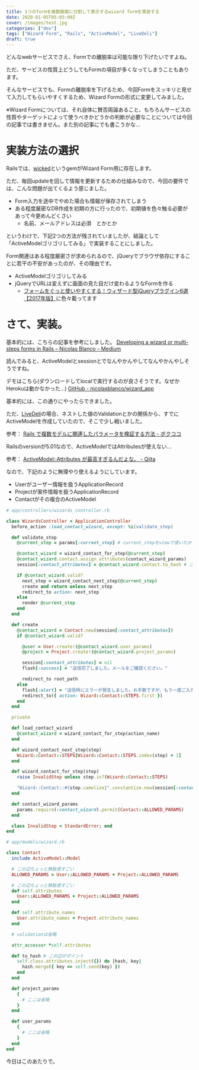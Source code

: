 ```yaml
---
title: 1つのformを複数画面に分割して表示するwizard formを実装する
date: 2020-01-05T05:03:09Z
cover: /images/test.jpg
categories: ["dev"]
tags: ["Wizard Form", "Rails", "ActiveModel", "LiveDeli"]
draft: true
---
```

どんなwebサービスでさえ、Formでの離脱率は可能な限り下げたいですよね。

ただ、サービスの性質上どうしてもFormの項目が多くなってしまうこともあります。

そんなサービスでも、Formの離脱率を下げるため、今回Formをスッキリと見せて入力してもらいやすくするため、Wizard Formの形式に変更してみました。

<!--more-->

※Wizard Formについては、それ自体に賛否両論あること、もちろんサービスの性質やターゲットによって使うべきかどうかの判断が必要なことについては今回の記事では書きません。また別の記事にでも書こうかな…

# 実装方法の選択

Railsでは、[wicked](https://github.com/schneems/wicked)というgemがWizard Form用に存在します。


ただ、毎回updateを回して情報を更新するための仕組みなので、今回の要件では、こんな問題が出てくるよう感じました。

- Form入力を途中でやめた場合も情報が保存されてしまう
- ある程度厳密なDB作成を初期の方に行ったので、初期値を色々触る必要があって今更めんどくさい
    - 名前、メールアドレスは必須　とかとか

というわけで、下記2つの方法が残されていましたが、結論として「ActiveModelゴリゴリしてみる」で実装することにしました。

Form関連はある程度厳密さが求められるので、jQueryでブラウザ依存にすることに若干の不安があったのが、その理由です。

- ActiveModelゴリゴリしてみる
- jQueryでURLは変えずに画面の見た目だけ変わるようなFormを作る
  - [フォームをぐっと使いやすくする！ウィザード型jQueryプラグイン6選【2017年版】](https://www.webprofessional.jp/jquery-form-wizard-plugins/)に色々載ってます

# さて、実装。

基本的には、こちらの記事を参考にしました。
[Developing a wizard or multi-steps forms in Rails – Nicolas Blanco – Medium](https://medium.com/@nicolasblanco/developing-a-wizard-or-multi-steps-forms-in-rails-d2f3b7c692ce)

読んでみると、ActiveModelとsessionとでなんやかんやしてなんやかんやしそうですね。

デモはこちら(ダウンロードしてlocalで実行するのが良さそうです。なぜかHerokuは動かなかった…)
[GitHub - nicolasblanco/wizard_app](https://github.com/nicolasblanco/wizard_app)

基本的には、この通りにやったらできました。

ただ、[LiveDeli](https://www.livedeli.com/)の場合、ネストした値のValidationとかの関係から、すでにActiveModelを作成していたので、そこで少し戦いました。

参考： [Rails で複数モデルに関連したパラメータを検証する方法 - ボクココ](https://www.bokukoko.info/entry/2016/04/29/Rails_%E3%81%A7%E8%A4%87%E6%95%B0%E3%83%A2%E3%83%87%E3%83%AB%E3%81%AB%E9%96%A2%E9%80%A3%E3%81%97%E3%81%9F%E3%83%91%E3%83%A9%E3%83%A1%E3%83%BC%E3%82%BF%E3%82%92%E6%A4%9C%E8%A8%BC%E3%81%99%E3%82%8B%E6%96%B9)


Railsのversionが5.01なので、ActiveModelではAttributesが使えない…

参考： [ActiveModel::Attributes が最高すぎるんだよな。 - Qiita](https://qiita.com/alpaca_taichou/items/bebace92f06af3f32898)

なので、下記のように無理やり使えるようにしています。

- Userがユーザー情報を扱うApplicationRecord
- Projectが案件情報を扱うApplicationRecord
- Contactがその複合のActiveModel

```ruby
# app/controllers/wizards_controller.rb

class WizardsController < ApplicationController
  before_action :load_contact_wizard, except: %i(validate_step)

  def validate_step
    @current_step = params[:current_step] # current_stepをviewで使いたかったのでインスタンス変数にしています

    @contact_wizard = wizard_contact_for_step(@current_step)
    @contact_wizard.contact.assign_attributes(contact_wizard_params)
    session[:contact_attributes] = @contact_wizard.contact.to_hash # ここがポイント

    if @contact_wizard.valid?
      next_step = wizard_contact_next_step(@current_step)
      create and return unless next_step
      redirect_to action: next_step
    else
      render @current_step
    end
  end

  def create
    @contact_wizard = Contact.new(session[:contact_attributes])
    if @contact_wizard.valid?

      @user = User.create!(@contact_wizard.user_params)
      @project = Project.create!(@contact_wizard.project_params)

      session[:contact_attributes] = nil
      flash[:success] = "送信完了しました。メールをご確認ください。"

      redirect_to root_path
    else
      flash[:alert] = "送信時にエラーが発生しました。お手数ですが、もう一度ご入力ください。"
      redirect_to({ action: Wizard::Contact::STEPS.first })
    end
  end

  private

  def load_contact_wizard
    @contact_wizard = wizard_contact_for_step(action_name)
  end

  def wizard_contact_next_step(step)
    Wizard::Contact::STEPS[Wizard::Contact::STEPS.index(step) + 1]
  end

  def wizard_contact_for_step(step)
    raise InvalidStep unless step.in?(Wizard::Contact::STEPS)

    "Wizard::Contact::#{step.camelize}".constantize.new(session[:contact_attributes])
  end

  def contact_wizard_params
    params.require(:contact_wizard).permit(Contact::ALLOWED_PARAMS)
  end

  class InvalidStep < StandardError; end
end
```

```ruby
# app/models/wizard.rb

class Contact
  include ActiveModel::Model

  # この辺ちょっと無駄感すごい
  ALLOWED_PARAMS = User::ALLOWED_PARAMS + Project::ALLOWED_PARAMS

  # この辺ちょっと無駄感すごい
  def self.attributes
    User::ALLOWED_PARAMS + Project::ALLOWED_PARAMS
  end

  def self.attribute_names
    User.attribute_names + Project.attribute_names
  end

  # validationは省略

  attr_accessor *self.attributes

  def to_hash # この辺がポイント
    self.class.attributes.inject({}) do |hash, key|
      hash.merge({ key => self.send(key) })
    end
  end

  def project_params
    {
      # ここは省略
    }
  end

  def user_params
    {
      # ここは省略
    }
  end
end
```

今日はこのあたりで。
